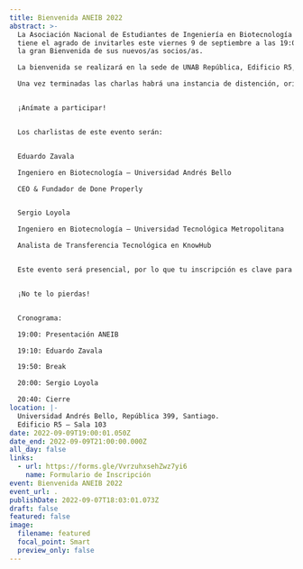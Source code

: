 ```yaml
---
title: Bienvenida ANEIB 2022
abstract: >-
  La Asociación Nacional de Estudiantes de Ingeniería en Biotecnología (ANEIB)
  tiene el agrado de invitarles este viernes 9 de septiembre a las 19:00 horas a
  la gran Bienvenida de sus nuevos/as socios/as.

  La bienvenida se realizará en la sede de UNAB República, Edificio R5, sala 103. Al final de la página encontrarás un mapa con la dirección.

  Una vez terminadas las charlas habrá una instancia de distención, orientada a poder compartir con las distintas carreras y universidades que son parte de la asociación.


  ¡Anímate a participar!


  Los charlistas de este evento serán:


  Eduardo Zavala

  Ingeniero en Biotecnología – Universidad Andrés Bello

  CEO & Fundador de Done Properly


  Sergio Loyola

  Ingeniero en Biotecnología – Universidad Tecnológica Metropolitana

  Analista de Transferencia Tecnológica en KnowHub


  Este evento será presencial, por lo que tu inscripción es clave para poder ingresar al lugar del evento o no podrás entrar.


  ¡No te lo pierdas!


  Cronograma:

  19:00: Presentación ANEIB

  19:10: Eduardo Zavala

  19:50: Break

  20:00: Sergio Loyola

  20:40: Cierre
location: |-
  Universidad Andrés Bello, República 399, Santiago.
  Edificio R5 – Sala 103
date: 2022-09-09T19:00:01.050Z
date_end: 2022-09-09T21:00:00.000Z
all_day: false
links:
  - url: https://forms.gle/VvrzuhxsehZwz7yi6
    name: Formulario de Inscripción
event: Bienvenida ANEIB 2022
event_url: .
publishDate: 2022-09-07T18:03:01.073Z
draft: false
featured: false
image:
  filename: featured
  focal_point: Smart
  preview_only: false
---
```

